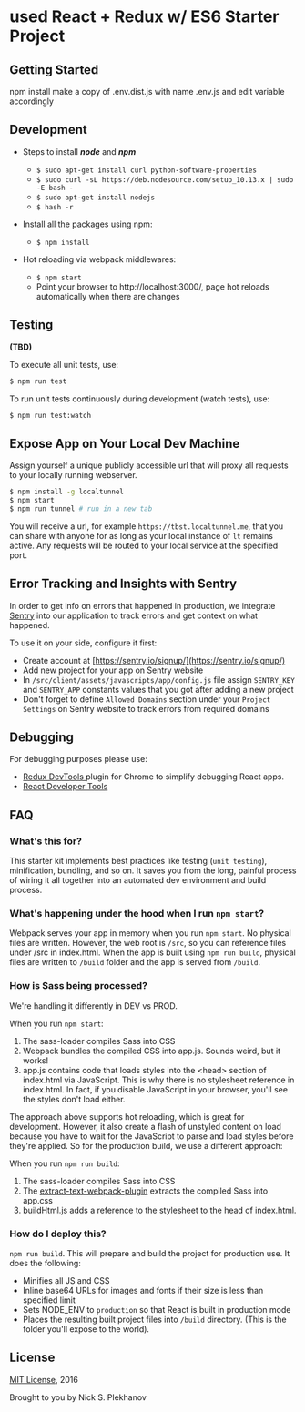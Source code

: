 # used React + Redux w/ ES6 Starter Project

## Getting Started
npm install
make a copy of .env.dist.js with name .env.js and edit variable accordingly

## Development

* Steps to install ***node*** and ***npm***
    * `$ sudo apt-get install curl python-software-properties`
    * `$ sudo curl -sL https://deb.nodesource.com/setup_10.13.x | sudo -E bash -`
    * `$ sudo apt-get install nodejs`
    * `$ hash -r`

* Install all the packages using npm:
  * `$ npm install`

* Hot reloading via webpack middlewares:
  * `$ npm start`
  * Point your browser to http://localhost:3000/, page hot reloads automatically when there are changes

## Testing

**(TBD)**

To execute all unit tests, use:

```sh
$ npm run test
```

To run unit tests continuously during development (watch tests), use:

```sh
$ npm run test:watch
```

## Expose App on Your Local Dev Machine

Assign yourself a unique publicly accessible url that will proxy all requests to your locally running webserver.

```sh
$ npm install -g localtunnel
$ npm start
$ npm run tunnel # run in a new tab
```

You will receive a url, for example `https://tbst.localtunnel.me`, that you can share with anyone for as long as your local instance of `lt` remains active. Any requests will be routed to your local service at the specified port.

## Error Tracking and Insights with Sentry

In order to get info on errors that happened in production, we integrate [Sentry](https://sentry.io/for/javascript/) into our application to track errors and get context on what happened.

To use it on your side, configure it first:

* Create account at [https://sentry.io/signup/](https://sentry.io/signup/)
* Add new project for your app on Sentry website
* In `/src/client/assets/javascripts/app/config.js` file assign `SENTRY_KEY` and `SENTRY_APP` constants values that you got after adding a new project
* Don't forget to define `Allowed Domains` section under your `Project Settings` on Sentry website to track errors from required domains

## Debugging

For debugging purposes please use:
- [Redux DevTools
](https://chrome.google.com/webstore/detail/redux-devtools/lmhkpmbekcpmknklioeibfkpmmfibljd) plugin for Chrome to simplify debugging React apps.
- [React Developer Tools](https://chrome.google.com/webstore/detail/react-developer-tools/fmkadmapgofadopljbjfkapdkoienihi)

## FAQ

### What's this for?

This starter kit implements best practices like testing (`unit testing`), minification, bundling, and so on. It saves you from the long, painful process of wiring it all together into an automated dev environment and build process.

### What's happening under the hood when I run `npm start`?

Webpack serves your app in memory when you run `npm start`. No physical files are written. However, the web root is `/src`, so you can reference files under /src in index.html. When the app is built using `npm run build`, physical files are written to `/build` folder and the app is served from `/build`.

### How is Sass being processed?

We're handling it differently in DEV vs PROD.

When you run `npm start`:

 1. The sass-loader compiles Sass into CSS
 2. Webpack bundles the compiled CSS into app.js. Sounds weird, but it works!
 3. app.js contains code that loads styles into the &lt;head&gt; section of index.html via JavaScript. This is why there is no stylesheet reference in index.html. In fact, if you disable JavaScript in your browser, you'll see the styles don't load either.

The approach above supports hot reloading, which is great for development. However, it also create a flash of unstyled content on load because you have to wait for the JavaScript to parse and load styles before they're applied. So for the production build, we use a different approach:

When you run `npm run build`:

 1. The sass-loader compiles Sass into CSS
 2. The [extract-text-webpack-plugin](https://github.com/webpack/extract-text-webpack-plugin) extracts the compiled Sass into app.css
 3. buildHtml.js adds a reference to the stylesheet to the head of index.html.

### How do I deploy this?

`npm run build`. This will prepare and build the project for production use. It does the following:

- Minifies all JS and CSS
- Inline base64 URLs for images and fonts if their size is less than specified limit
- Sets NODE_ENV to `production` so that React is built in production mode
- Places the resulting built project files into `/build` directory. (This is the folder you'll expose to the world).

## License

[MIT License](https://nicksp.mit-license.org/), 2016

Brought to you by Nick S. Plekhanov